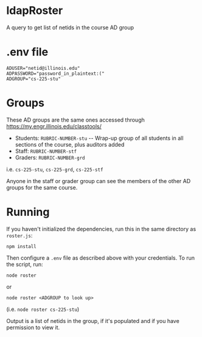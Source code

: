 # ldapRoster

A query to get list of netids in the course AD group

# .env file

```
ADUSER="netid@illinois.edu"
ADPASSWORD="password_in_plaintext:("
ADGROUP="cs-225-stu"
```

# Groups

These AD groups are the same ones accessed through https://my.engr.illinois.edu/classtools/

- Students: `RUBRIC-NUMBER-stu`
-- Wrap-up group of all students in all sections of the course, plus auditors added
- Staff: `RUBRIC-NUMBER-stf`
- Graders: `RUBRIC-NUMBER-grd`

i.e. `cs-225-stu`, `cs-225-grd`, `cs-225-stf`

Anyone in the staff or grader group can see the members of the other AD groups for the same course.

# Running

If you haven't initialized the dependencies, run this in the same directory as `roster.js`:

```
npm install
```

Then configure a `.env` file as described above with your credentials. To run the script, run:

```
node roster
```

or

```
node roster <ADGROUP to look up>
```
(i.e. `node roster cs-225-stu`)

Output is a list of netids in the group, if it's populated and if you have permission to view it.
